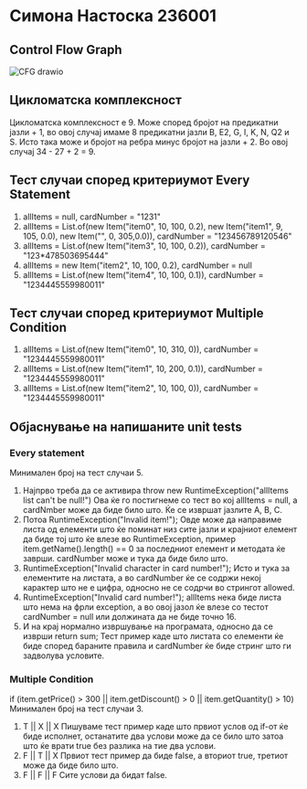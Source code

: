 # Симона Настоска 236001
## Control Flow Graph
![CFG drawio](https://github.com/user-attachments/assets/5969d400-0764-4ced-81d9-8069475307dd)
## Цикломатска комплексност
   Цикломатска комплексност е 9.
   Може според бројот на предикатни јазли + 1, во овој случај имаме 8 предикатни јазли B, E2, G, I, K, N, Q2 и S.
   Исто така може и бројот на ребра минус бројот на јазли + 2. Во овој случај 34 - 27 + 2 = 9.
## Тест случаи според критериумот Every Statement
1. allItems = null, cardNumber = "1231"
2. allItems = List.of(new Item("item0", 10, 100, 0.2), new Item("item1", 9, 105, 0.0), new Item("", 0, 305,0.0)), cardNumber = "123456789120546"
3. allItems = List.of(new Item("item3", 10, 100, 0.2)), cardNumber = "123*478503695444"
4. allItems = new Item("item2", 10, 100, 0.2), cardNumber = null
5. allItems = List.of(new Item("item4", 10, 100, 0.1)), cardNumber = "1234445559980011"
## Тест случаи според критериумот Multiple Condition
1. allItems = List.of(new Item("item0", 10, 310, 0)), cardNumber = "1234445559980011"
2. allItems = List.of(new Item("item1", 10, 200, 0.1)), cardNumber = "1234445559980011"
3. allItems = List.of(new Item("item2", 10, 100, 0)), cardNumber = "1234445559980011"

## Објаснување на напишаните unit tests
### Every statement
Минимален број на тест случаи 5.
1. Нaјпрво требa да се активира throw new RuntimeException("allItems list can't be null!")
Овa ќе го постигнеме со тест во кој allItems = null, а cardNmber може да биде било што. Ќе се извршат јазлите A, B, C.
2. Потоa RuntimeException("Invalid item!");
Овде може да направиме листа од елементи што ќе поминат низ сите јазли и крајниот елемент да биде тој што ќе влезе во RuntimeException, пример item.getName().length() == 0 за последниот елемент и методата ќе заврши.
cardNumber може и тукa дa биде било што.
3. RuntimeException("Invalid character in card number!");
Исто и тука за елементите на листата, а во cardNumber ќе се содржи некој кaрaктер што не е цифрa, односно не се содрчи во стрингот allowed.  
4. RuntimeException("Invalid card number!");
allItems нека биде листа што нема на фрли exception, а во овој јазол ќе влезе со тестот cаrdNumber = null или должината да не биде точно 16.
5. И нa крaј нормaлно извршувaње нa прогрaмaтa, односно дa се изврши return sum;
Тест пример каде што листата со елементи ќе биде според бараните правила и cardNumber ќе биде стринг што ги задволува условите.
### Multiple Condition
if (item.getPrice() > 300 || item.getDiscount() > 0 || item.getQuantity() > 10)
Минимален број на тест случаи 3.
1. T || X || X
   Пишувaме тест пример кaде што првиот услов од if-от ќе биде исполнет, остaнaтите двa услови може дa се било што зaтоa што ќе врaти true без рaзликa нa тие двa услови.
2. F || T || X
   Првиот тест пример дa биде false, а вториот true, третиот може да биде било што.
4. F || F || F
   Сите услови да бидат false.
